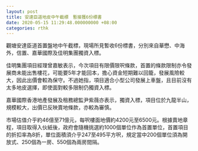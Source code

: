 ```yaml
---
layout: post
title: 安達臣道地皮中午截標　暫接獲6份標書
date: 2020-05-15 11:29:48.000000000 +08:00
categories: rthk
---
```


觀塘安達臣道首置盤地中午截標，現場所見暫收6份標書，分別來自華懋、中海外，信置、嘉華國際及佳明集團獨資入標。

佳明集團項目經理曾嘉敏表示，今次項目有限價限呎條款，首置的條款限制亦令發展商未能出售樓花，可能要5年才能回本，擔心資金短期難以回籠，發展風險較大，因此出價會較為保守。不過她指，項目適合小型公司發展上車盤，且目前沒有太多地皮選擇，即使面對較多限制仍獨資入標。

嘉華國際香港地產發展及租務總監尹紫薇亦表示，獨資入標，項目位於九龍半山，規模較大，出價已反映賣地條款，亦較為審慎。

市場估值介乎約46億至71億元，每呎樓面地價約4200元至6500元。根據賣地章程，項目取得入伙紙後，政府會隨機挑選約1000個單位作為首置單位，首置項目的折扣率為8折，單位面積須介乎247至495平方呎，規定當中200個單位須為開放式、250個為一房、550個為兩房間隔。
